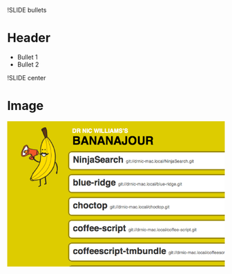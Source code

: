 !SLIDE bullets
# Header #

* Bullet 1
* Bullet 2


!SLIDE center
# Image #

![Bananajour Example](images/bananajour-example.png)
